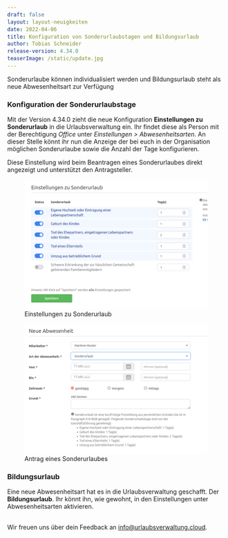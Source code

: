 ```yaml
---
draft: false
layout: layout-neuigkeiten
date: 2022-04-06
title: Konfiguration von Sonderurlaubstagen und Bildungsurlaub
author: Tobias Schneider
release-version: 4.34.0
teaserImage: /static/update.jpg
---
```


Sonderurlaube können individualisiert werden und Bildungsurlaub steht als neue Abwesenheitsart zur Verfügung

<!-- more -->

### Konfiguration der Sonderurlaubstage

Mit der Version 4.34.0 zieht die neue Konfiguration **Einstellungen zu Sonderurlaub** in die Urlaubsverwaltung ein.
Ihr findet diese als Person mit der Berechtigung _Office_ unter _Einstellungen > Abwesenheitsarten_. An dieser Stelle
könnt ihr nun die Anzeige der bei euch in der Organisation möglichen Sonderurlaube sowie die Anzahl der Tage konfigurieren.

Diese Einstellung wird beim Beantragen eines Sonderurlaubes direkt angezeigt und unterstützt den Antragsteller.

<div class="flex my-8 gap-4 flex-col md:flex-row">
    <figure>
        <picture>
            <source srcset="configuration-special-holiday.avif" type="image/avif" />
            <img
              src="configuration-special-holiday.png"
              alt="Einstellungen zu Sonderurlaub"
              decoding="async"
              loading="lazy"
              class="rounded-lg"
            />
        </picture>
        <figcaption class="text-sm text-center">Einstellungen zu Sonderurlaub</figcaption>
    </figure>
    <figure>
        <picture>
            <source srcset="absence-request.png" type="image/avif" />
            <img
              src="absence-request.png"
              alt="Antrag eines Sonderurlaubes"
              decoding="async"
              loading="lazy"
              class="rounded-lg"
            />
        </picture>
        <figcaption class="text-sm text-center">Antrag eines Sonderurlaubes</figcaption>
    </figure>
</div>

### Bildungsurlaub

Eine neue Abwesenheitsart hat es in die Urlaubsverwaltung geschafft. Der **Bildungsurlaub**. Ihr könnt ihn, wie gewohnt,
in den Einstellungen unter Abwesenheitsarten aktivieren.

<br/>
Wir freuen uns über dein Feedback an <a href="mailto:info@urlaubsverwaltung.cloud?subject=Feedback">info@urlaubsverwaltung.cloud</a>.
